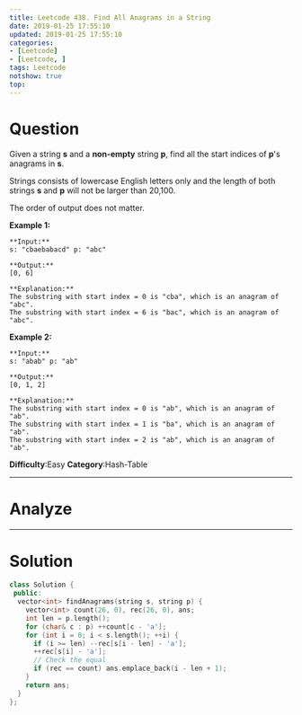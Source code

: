 ```yaml
---
title: Leetcode 438. Find All Anagrams in a String
date: 2019-01-25 17:55:10
updated: 2019-01-25 17:55:10
categories: 
- [Leetcode]
- [Leetcode, ]
tags: Leetcode
notshow: true
top:
---
```


# Question

Given a string  **s**  and a  **non-empty**  string  **p**, find all the start indices of  **p**'s anagrams in  **s**.

Strings consists of lowercase English letters only and the length of both strings  **s**  and  **p**  will not be larger than 20,100.

The order of output does not matter.

**Example 1:**

```
**Input:**
s: "cbaebabacd" p: "abc"

**Output:**
[0, 6]

**Explanation:**
The substring with start index = 0 is "cba", which is an anagram of "abc".
The substring with start index = 6 is "bac", which is an anagram of "abc".
```

**Example 2:**

```
**Input:**
s: "abab" p: "ab"

**Output:**
[0, 1, 2]

**Explanation:**
The substring with start index = 0 is "ab", which is an anagram of "ab".
The substring with start index = 1 is "ba", which is an anagram of "ab".
The substring with start index = 2 is "ab", which is an anagram of "ab".
```

**Difficulty**:Easy
**Category**:Hash-Table

<!-- more -->

------------

# Analyze

------------

# Solution

```cpp cpp
class Solution {
 public:
  vector<int> findAnagrams(string s, string p) {
    vector<int> count(26, 0), rec(26, 0), ans;
    int len = p.length();
    for (char& c : p) ++count[c - 'a'];
    for (int i = 0; i < s.length(); ++i) {
      if (i >= len) --rec[s[i - len] - 'a'];
      ++rec[s[i] - 'a'];
      // Check the equal
      if (rec == count) ans.emplace_back(i - len + 1);
    }
    return ans;
  }
};
```

<!-- 
------------

# Leetcode Question Summary


------------ -->
